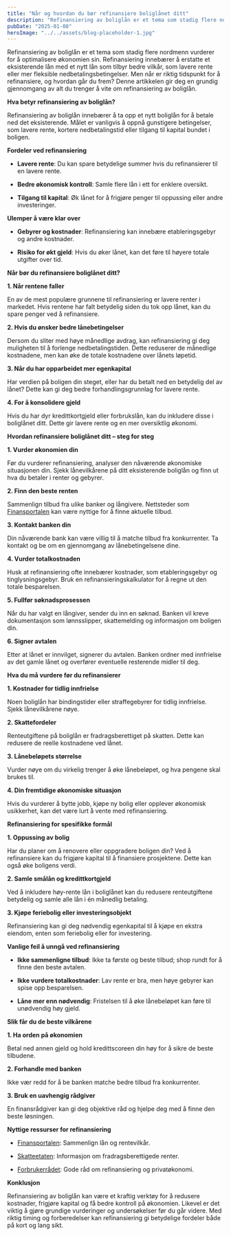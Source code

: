 ```yaml
---
title: "Når og hvordan du bør refinansiere boliglånet ditt"
description: "Refinansiering av boliglån er et tema som stadig flere nordmenn vurderer for å optimalisere økonomien sin. Refinansiering innebærer å erstatte et eksisterende lån med et nytt lån som tilbyr bedre vilkår, som lavere rente eller mer fleksible nedbetalingsbetingelser. Men når er riktig tidspunkt for å refinansiere, og hvordan går du frem? Denne artikkelen gir deg &#8230; Read more"
pubDate: "2025-01-08"
heroImage: "../../assets/blog-placeholder-1.jpg"
---
```


Refinansiering av boliglån er et tema som stadig flere nordmenn vurderer for å optimalisere økonomien sin. Refinansiering innebærer å erstatte et eksisterende lån med et nytt lån som tilbyr bedre vilkår, som lavere rente eller mer fleksible nedbetalingsbetingelser. Men når er riktig tidspunkt for å refinansiere, og hvordan går du frem? Denne artikkelen gir deg en grundig gjennomgang av alt du trenger å vite om refinansiering av boliglån.

**Hva betyr refinansiering av boliglån?**

Refinansiering av boliglån innebærer å ta opp et nytt boliglån for å betale ned det eksisterende. Målet er vanligvis å oppnå gunstigere betingelser, som lavere rente, kortere nedbetalingstid eller tilgang til kapital bundet i boligen.

**Fordeler ved refinansiering**

- **Lavere rente**: Du kan spare betydelige summer hvis du refinansierer til en lavere rente.

- **Bedre økonomisk kontroll**: Samle flere lån i ett for enklere oversikt.

- **Tilgang til kapital**: Øk lånet for å frigjøre penger til oppussing eller andre investeringer.

**Ulemper å være klar over**

- **Gebyrer og kostnader**: Refinansiering kan innebære etableringsgebyr og andre kostnader.

- **Risiko for økt gjeld**: Hvis du øker lånet, kan det føre til høyere totale utgifter over tid.

**Når bør du refinansiere boliglånet ditt?**

**1. Når rentene faller**

En av de mest populære grunnene til refinansiering er lavere renter i markedet. Hvis rentene har falt betydelig siden du tok opp lånet, kan du spare penger ved å refinansiere.

**2. Hvis du ønsker bedre lånebetingelser**

Dersom du sliter med høye månedlige avdrag, kan refinansiering gi deg muligheten til å forlenge nedbetalingstiden. Dette reduserer de månedlige kostnadene, men kan øke de totale kostnadene over lånets løpetid.

**3. Når du har opparbeidet mer egenkapital**

Har verdien på boligen din steget, eller har du betalt ned en betydelig del av lånet? Dette kan gi deg bedre forhandlingsgrunnlag for lavere rente.

**4. For å konsolidere gjeld**

Hvis du har dyr kredittkortgjeld eller forbrukslån, kan du inkludere disse i boliglånet ditt. Dette gir lavere rente og en mer oversiktlig økonomi.

**Hvordan refinansiere boliglånet ditt – steg for steg**

**1. Vurder økonomien din**

Før du vurderer refinansiering, analyser den nåværende økonomiske situasjonen din. Sjekk lånevilkårene på ditt eksisterende boliglån og finn ut hva du betaler i renter og gebyrer.

**2. Finn den beste renten**

Sammenlign tilbud fra ulike banker og långivere. Nettsteder som [Finansportalen](https://www.finansportalen.no/) kan være nyttige for å finne aktuelle tilbud.

**3. Kontakt banken din**

Din nåværende bank kan være villig til å matche tilbud fra konkurrenter. Ta kontakt og be om en gjennomgang av lånebetingelsene dine.

**4. Vurder totalkostnaden**

Husk at refinansiering ofte innebærer kostnader, som etableringsgebyr og tinglysningsgebyr. Bruk en refinansieringskalkulator for å regne ut den totale besparelsen.

**5. Fullfør søknadsprosessen**

Når du har valgt en långiver, sender du inn en søknad. Banken vil kreve dokumentasjon som lønnsslipper, skattemelding og informasjon om boligen din.

**6. Signer avtalen**

Etter at lånet er innvilget, signerer du avtalen. Banken ordner med innfrielse av det gamle lånet og overfører eventuelle resterende midler til deg.

**Hva du må vurdere før du refinansierer**

**1. Kostnader for tidlig innfrielse**

Noen boliglån har bindingstider eller straffegebyrer for tidlig innfrielse. Sjekk lånevilkårene nøye.

**2. Skattefordeler**

Renteutgiftene på boliglån er fradragsberettiget på skatten. Dette kan redusere de reelle kostnadene ved lånet.

**3. Lånebeløpets størrelse**

Vurder nøye om du virkelig trenger å øke lånebeløpet, og hva pengene skal brukes til.

**4. Din fremtidige økonomiske situasjon**

Hvis du vurderer å bytte jobb, kjøpe ny bolig eller opplever økonomisk usikkerhet, kan det være lurt å vente med refinansiering.

**Refinansiering for spesifikke formål**

**1. Oppussing av bolig**

Har du planer om å renovere eller oppgradere boligen din? Ved å refinansiere kan du frigjøre kapital til å finansiere prosjektene. Dette kan også øke boligens verdi.

**2. Samle smålån og kredittkortgjeld**

Ved å inkludere høy-rente lån i boliglånet kan du redusere renteutgiftene betydelig og samle alle lån i én månedlig betaling.

**3. Kjøpe feriebolig eller investeringsobjekt**

Refinansiering kan gi deg nødvendig egenkapital til å kjøpe en ekstra eiendom, enten som feriebolig eller for investering.

**Vanlige feil å unngå ved refinansiering**

- **Ikke sammenligne tilbud**: Ikke ta første og beste tilbud; shop rundt for å finne den beste avtalen.

- **Ikke vurdere totalkostnader**: Lav rente er bra, men høye gebyrer kan spise opp besparelsen.

- **Låne mer enn nødvendig**: Fristelsen til å øke lånebeløpet kan føre til unødvendig høy gjeld.

**Slik får du de beste vilkårene**

**1. Ha orden på økonomien**

Betal ned annen gjeld og hold kredittscoreen din høy for å sikre de beste tilbudene.

**2. Forhandle med banken**

Ikke vær redd for å be banken matche bedre tilbud fra konkurrenter.

**3. Bruk en uavhengig rådgiver**

En finansrådgiver kan gi deg objektive råd og hjelpe deg med å finne den beste løsningen.

**Nyttige ressurser for refinansiering**

- [Finansportalen](https://www.finansportalen.no/): Sammenlign lån og rentevilkår.

- [Skatteetaten](https://www.skatteetaten.no/): Informasjon om fradragsberettigede renter.

- [Forbrukerrådet](https://www.forbrukerradet.no/): Gode råd om refinansiering og privatøkonomi.

**Konklusjon**

Refinansiering av boliglån kan være et kraftig verktøy for å redusere kostnader, frigjøre kapital og få bedre kontroll på økonomien. Likevel er det viktig å gjøre grundige vurderinger og undersøkelser før du går videre. Med riktig timing og forberedelser kan refinansiering gi betydelige fordeler både på kort og lang sikt.